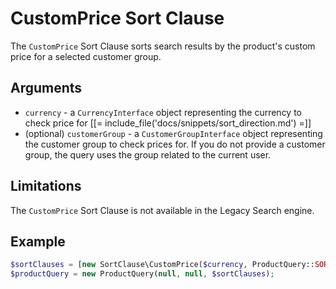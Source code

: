 # CustomPrice Sort Clause

The `CustomPrice` Sort Clause sorts search results by the product's custom price for a selected customer group.

## Arguments

- `currency` - a `CurrencyInterface` object representing the currency to check price for
[[= include_file('docs/snippets/sort_direction.md') =]]
- (optional) `customerGroup` - a `CustomerGroupInterface` object representing the customer group to check prices for.
If you do not provide a customer group, the query uses the group related to the current user.

## Limitations

The `CustomPrice` Sort Clause is not available in the Legacy Search engine.

## Example

``` php
$sortClauses = [new SortClause\CustomPrice($currency, ProductQuery::SORT_ASC, $customerGroup)];
$productQuery = new ProductQuery(null, null, $sortClauses);
```
